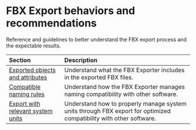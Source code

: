 # FBX Export behaviors and recommendations

Reference and guidelines to better understand the FBX export process and the expectable results.

| Section | Description |
| :--- | :--- |
| [Exported objects and attributes](exported-attributes.md)| Understand what the FBX Exporter includes in the exported FBX files. |
| [Compatible naming rules](export-compatible-naming.md) | Understand how the FBX Exporter manages naming compatibility with other software. |
| [Export with relevant system units](export-relevant-system-units.md) | Understand how to properly manage system units through FBX export for optimized compatibility with other software. |
